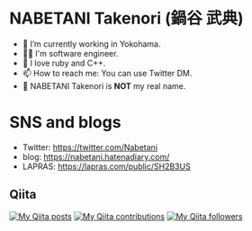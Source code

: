 # NABETANI Takenori (鍋谷 武典)

<!--
- 🔭 I’m currently working in Yokohama
- 🌱 I’m currently learning 
- 👯 I’m looking to collaborate on ...
- 🤔 I’m looking for help with ...
- 💬 Ask me about ...
- 📫 How to reach me: ...
- 😄 Pronouns: ...
- ⚡ Fun fact: ...
-->

- 🔭 I’m currently working in Yokohama.
- 👨‍💻 I'm software engineer.
- 🧙 I love ruby and C++.
- 📫 How to reach me: You can use Twitter DM.
- 🤥 NABETANI Takenori is **NOT** my real name.

# SNS and blogs

* Twitter: https://twitter.com/Nabetani
* blog: https://nabetani.hatenadiary.com/
* LAPRAS: https://lapras.com/public/SH2B3US

## Qiita

[![My Qiita posts](https://qiita-badge.apiapi.app/s/nabetani/posts.svg)](http://qiita.com/nabetani)
[![My Qiita contributions](https://qiita-badge.apiapi.app/s/nabetani/contributions.svg)](http://qiita.com/nabetani)
[![My Qiita followers](https://qiita-badge.apiapi.app/s/nabetani/followers.svg)](http://qiita.com/nabetani)
                
